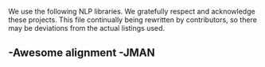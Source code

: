 We use the following NLP libraries. We gratefully respect and acknowledge these projects.
This file continually being rewritten by contributors, so there may be deviations from the actual listings used.

-Awesome alignment
-JMAN
-

